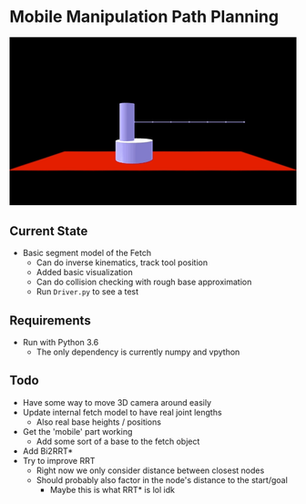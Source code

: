 # Mobile Manipulation Path Planning

![Simulation](./planning.gif)

## Current State
* Basic segment model of the Fetch
    * Can do inverse kinematics, track tool position
    * Added basic visualization
    * Can do collision checking with rough base approximation
    * Run `Driver.py` to see a test

## Requirements
* Run with Python 3.6
    * The only dependency is currently numpy and vpython

## Todo
* Have some way to move 3D camera around easily
* Update internal fetch model to have real joint lengths
    * Also real base heights / positions
* Get the 'mobile' part working
    * Add some sort of a base to the fetch object
* Add Bi2RRT*
* Try to improve RRT
    * Right now we only consider distance between closest nodes
    * Should probably also factor in the node's distance to the start/goal
        * Maybe this is what RRT* is lol idk